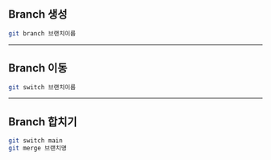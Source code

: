 ## Branch 생성
```bash
git branch 브랜치이름
```

---

## Branch 이동
```bash
git switch 브랜치이름
```

---

## Branch 합치기
```bash
git switch main
git merge 브랜치명
```

